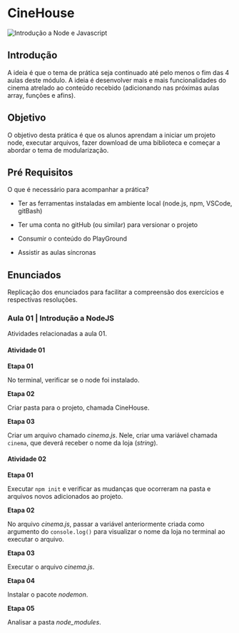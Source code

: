 # CineHouse

![Introdução a Node e Javascript](https://djament.com.br/assets/img/dh-m02-cover.png)
## Introdução

A ideia é que o tema de prática seja continuado até pelo menos o fim das 4 aulas deste módulo. A ideia é desenvolver mais e mais funcionalidades do cinema atrelado ao conteúdo recebido (adicionando nas próximas aulas array, funções e afins).

## Objetivo

O objetivo desta prática é que os alunos aprendam a iniciar um projeto node, executar arquivos, fazer download de uma biblioteca e começar a abordar o tema de modularização.

## Pré Requisitos

O que é necessário para acompanhar a prática?

- Ter as ferramentas instaladas em ambiente local (node.js, npm, VSCode, gitBash)

- Ter uma conta no gitHub (ou similar) para versionar o projeto

- Consumir o conteúdo do PlayGround

- Assistir as aulas síncronas

## Enunciados

Replicação dos enunciados para facilitar a compreensão dos exercícios e respectivas resoluções.

### Aula 01 | Introdução a NodeJS

Atividades relacionadas a aula 01.

#### Atividade 01

**Etapa 01**

No terminal, verificar se o node foi instalado.

**Etapa 02**

Criar pasta para o projeto, chamada CineHouse.

**Etapa 03**

Criar um arquivo chamado _cinema.js_. Nele, criar uma variável chamada `cinema`, que deverá receber o nome da loja (_string_).

#### Atividade 02

**Etapa 01**

Executar `npm init` e verificar as mudanças que ocorreram na pasta e arquivos novos adicionados ao projeto.

**Etapa 02**

No arquivo _cinema.js_, passar a variável anteriormente criada como argumento do `console.log()` para visualizar o nome da loja no terminal ao executar o arquivo.

**Etapa 03**

Executar o arquivo _cinema.js_.

**Etapa 04**

Instalar o pacote _nodemon_.

**Etapa 05**

Analisar a pasta _node\_modules_.
